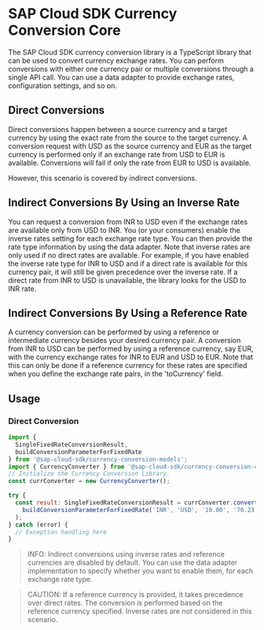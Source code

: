 # SAP Cloud SDK Currency Conversion Core

The SAP Cloud SDK currency conversion library is a TypeScript library that can be used to convert currency exchange rates. You can perform conversions with either one currency pair or multiple conversions through a single API call. You can use a data adapter to provide exchange rates, configuration settings, and so on.

## Direct Conversions

Direct conversions happen between a source currency and a target currency by using the exact rate from the source to the target currency. A conversion request with USD as the source currency and EUR as the target currency is performed only if an exchange rate from USD to EUR is available. Conversions will fail if only the rate from EUR to USD is available.

However, this scenario is covered by indirect conversions.

## Indirect Conversions By Using an Inverse Rate

You can request a conversion from INR to USD even if the exchange rates are available only from USD to INR. You (or your consumers) enable the inverse rates setting for each exchange rate type. You can then provide the rate type information by using the data adapter. Note that inverse rates are only used if no direct rates are available. For example, if you have enabled the inverse rate type for INR to USD and if a direct rate is available for this currency pair, it will still be given precedence over the inverse rate. If a direct rate from INR to USD is unavailable, the library looks for the USD to INR rate.

## Indirect Conversions By Using a Reference Rate

A currency conversion can be performed by using a reference or intermediate currency besides your desired currency pair. A conversion from INR to USD can be performed by using a reference currency, say EUR, with the currency exchange rates for INR to EUR and USD to EUR. Note that this can only be done if a reference currency for these rates are specified when you define the exchange rate pairs, in the 'toCurrency' field.

## Usage

### Direct Conversion

```js
import {
  SingleFixedRateConversionResult,
  buildConversionParameterForFixedRate
} from '@sap-cloud-sdk/currency-conversion-models';
import { CurrencyConverter } from '@sap-cloud-sdk/currency-conversion-core';
// Initialize the Currency Conversion Library.
const currConverter = new CurrencyConverter();

try {
  const result: SingleFixedRateConversionResult = currConverter.convertCurrencyWithFixedRate(
    buildConversionParameterForFixedRate('INR', 'USD', '10.00', '70.23')
  );
} catch (error) {
  // Exception handling here
}
```

> INFO:
Indirect conversions using inverse rates and reference currencies are disabled by default. You can use the data adapter implementation to specify whether you want to enable them, for each exchange rate type.

> CAUTION:
If a reference currency is provided, it takes precedence over direct rates. The conversion is performed based on the reference currency specified. Inverse rates are not considered in this scenario.

